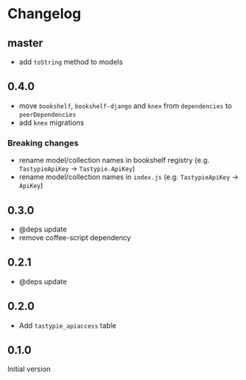 # Changelog

## master

* add ``toString`` method to models

## 0.4.0

* move ``bookshelf``, ``bookshelf-django`` and ``knex`` from `dependencies` to `peerDependencies`
* add ``knex`` migrations

### Breaking changes

* rename model/collection names in bookshelf registry (e.g. `TastypieApiKey` -> `Tastypie.ApiKey`)
* rename model/collection names in `index.js` (e.g. `TastypieApiKey` -> `ApiKey`)

## 0.3.0

* @deps update
* remove coffee-script dependency

## 0.2.1

* @deps update

## 0.2.0

* Add ``tastypie_apiaccess`` table

## 0.1.0

Initial version
